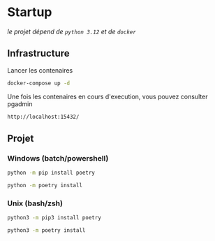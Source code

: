 # Startup
_le projet dépend de `python 3.12` et de `docker`_

## Infrastructure
Lancer les contenaires
```bash
docker-compose up -d
```
Une fois les contenaires en cours d'execution, vous pouvez consulter pgadmin
```bash
http://localhost:15432/
```
## Projet
### Windows (batch/powershell)
```bash
python -m pip install poetry
```
```bash
python -m poetry install
```

### Unix (bash/zsh)

```bash
python3 -m pip3 install poetry
```
```bash
python3 -m poetry install
```
